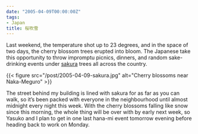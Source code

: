 ```yaml
---
date: "2005-04-09T00:00:00Z"
tags:
- Japan
title: 桜吹雪
---
```


Last weekend, the temperature shot up to 23 degrees, and in the space of two
days, the cherry blossom trees erupted into bloom. The Japanese take this
opportunity to throw impromptu picnics, dinners, and random sake-drinking
events under [sakura][wiki_sakura] trees all across the country.<!--more-->

{{< figure src="/post/2005-04-09-sakura.jpg"
    alt="Cherry blossoms near Naka-Meguro" >}}

The street behind my building is lined with sakura for as far as you can walk,
so it’s been packed with everyone in the neighbourhood until almost midnight
every night this week. With the cherry blossoms falling like snow since this
morning, the whole thing will be over with by early next week, so Yasuko and I
plan to get in one last hana-mi event tomorrow evening before heading back to
work on Monday.

[wiki_sakura]: https://en.wikipedia.org/wiki/Cherry_blossom
